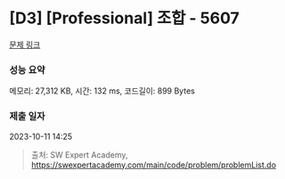 # [D3] [Professional] 조합 - 5607 

[문제 링크](https://swexpertacademy.com/main/code/problem/problemDetail.do?contestProbId=AWXGKdbqczEDFAUo) 

### 성능 요약

메모리: 27,312 KB, 시간: 132 ms, 코드길이: 899 Bytes

### 제출 일자

2023-10-11 14:25



> 출처: SW Expert Academy, https://swexpertacademy.com/main/code/problem/problemList.do
